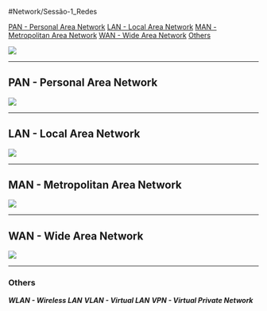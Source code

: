 #Network/Sessão-1_Redes

[PAN - Personal Area Network](#PAN%20-%20Personal%20Area%20Network)
[LAN - Local Area Network](#LAN%20-%20Local%20Area%20Network)
[MAN - Metropolitan Area Network](#MAN%20-%20Metropolitan%20Area%20Network)
[WAN - Wide Area Network](#WAN%20-%20Wide%20Area%20Network)
	[Others](#Others)

![](Imagens/MAIN.png)

---
## PAN - Personal Area Network

![](Imagens/PAN.png)

---

## LAN - Local Area Network

![](Imagens/LAN.png)

---

## MAN - Metropolitan Area Network

![](Imagens/MAN.png)

---

## WAN - Wide Area Network

![](Imagens/WAN.png)

---

### Others

___WLAN - Wireless LAN___
___VLAN - Virtual LAN___
___VPN - Virtual Private Network___
